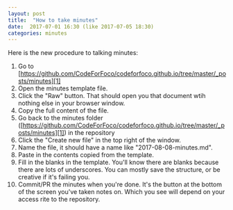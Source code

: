 ```yaml
---
layout: post
title:  "How to take minutes"
date:  2017-07-01 16:30 (like 2017-07-05 18:30)
categories: minutes
---
```


Here is the new procedure to talking minutes: 

1. Go to [https://github.com/CodeForFoco/codeforfoco.github.io/tree/master/_posts/minutes][1]
2. Open the minutes template file.
3. Click the "Raw" button. That should open you that document wtih nothing else in your browser window.
4. Copy the full content of the file.
5. Go back to the minutes folder ([https://github.com/CodeForFoco/codeforfoco.github.io/tree/master/_posts/minutes][1]) in the repository
6. Click the "Create new file" in the top right of the window.
7. Name the file, it should have a name like "2017-08-08-minutes.md".
8. Paste in the contents copied from the template.
9. Fill in the blanks in the template. You'll know there are blanks because there are lots of underscores. You can mostly save the structure, or be creative if it's failing you.
10. Commit/PR the minutes when you're done. It's the button at the bottom of the screen you've taken notes on. Which you see will depend on your access rite to the repository.

[1]:https://github.com/CodeForFoco/codeforfoco.github.io/tree/master/_posts/minutes
